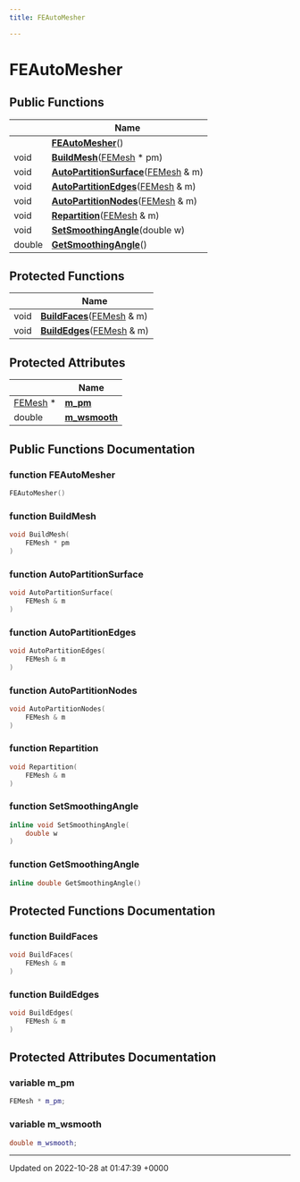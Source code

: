 ```yaml
---
title: FEAutoMesher

---
```


# FEAutoMesher





## Public Functions

|                | Name           |
| -------------- | -------------- |
| | **[FEAutoMesher](../Classes/classFEAutoMesher.md#function-feautomesher)**() |
| void | **[BuildMesh](../Classes/classFEAutoMesher.md#function-buildmesh)**([FEMesh](../Classes/classFEMesh.md) * pm) |
| void | **[AutoPartitionSurface](../Classes/classFEAutoMesher.md#function-autopartitionsurface)**([FEMesh](../Classes/classFEMesh.md) & m) |
| void | **[AutoPartitionEdges](../Classes/classFEAutoMesher.md#function-autopartitionedges)**([FEMesh](../Classes/classFEMesh.md) & m) |
| void | **[AutoPartitionNodes](../Classes/classFEAutoMesher.md#function-autopartitionnodes)**([FEMesh](../Classes/classFEMesh.md) & m) |
| void | **[Repartition](../Classes/classFEAutoMesher.md#function-repartition)**([FEMesh](../Classes/classFEMesh.md) & m) |
| void | **[SetSmoothingAngle](../Classes/classFEAutoMesher.md#function-setsmoothingangle)**(double w) |
| double | **[GetSmoothingAngle](../Classes/classFEAutoMesher.md#function-getsmoothingangle)**() |

## Protected Functions

|                | Name           |
| -------------- | -------------- |
| void | **[BuildFaces](../Classes/classFEAutoMesher.md#function-buildfaces)**([FEMesh](../Classes/classFEMesh.md) & m) |
| void | **[BuildEdges](../Classes/classFEAutoMesher.md#function-buildedges)**([FEMesh](../Classes/classFEMesh.md) & m) |

## Protected Attributes

|                | Name           |
| -------------- | -------------- |
| [FEMesh](../Classes/classFEMesh.md) * | **[m_pm](../Classes/classFEAutoMesher.md#variable-m-pm)**  |
| double | **[m_wsmooth](../Classes/classFEAutoMesher.md#variable-m-wsmooth)**  |

## Public Functions Documentation

### function FEAutoMesher

```cpp
FEAutoMesher()
```


### function BuildMesh

```cpp
void BuildMesh(
    FEMesh * pm
)
```


### function AutoPartitionSurface

```cpp
void AutoPartitionSurface(
    FEMesh & m
)
```


### function AutoPartitionEdges

```cpp
void AutoPartitionEdges(
    FEMesh & m
)
```


### function AutoPartitionNodes

```cpp
void AutoPartitionNodes(
    FEMesh & m
)
```


### function Repartition

```cpp
void Repartition(
    FEMesh & m
)
```


### function SetSmoothingAngle

```cpp
inline void SetSmoothingAngle(
    double w
)
```


### function GetSmoothingAngle

```cpp
inline double GetSmoothingAngle()
```


## Protected Functions Documentation

### function BuildFaces

```cpp
void BuildFaces(
    FEMesh & m
)
```


### function BuildEdges

```cpp
void BuildEdges(
    FEMesh & m
)
```


## Protected Attributes Documentation

### variable m_pm

```cpp
FEMesh * m_pm;
```


### variable m_wsmooth

```cpp
double m_wsmooth;
```


-------------------------------

Updated on 2022-10-28 at 01:47:39 +0000